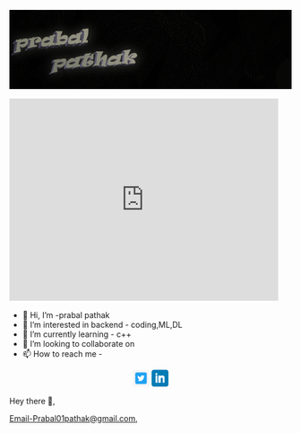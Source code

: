 [![prabal pathak](prabalP.png)](https://twitter.com/PrabalP56179978)
<iframe src="https://giphy.com/embed/3IqEvVpFUMmll1h5Ri" width="480" height="360" frameBorder="0" class="giphy-embed" allowFullScreen></iframe><p><a href="https://giphy.com/gifs/digipen-programming-computer-science-game-school-3IqEvVpFUMmll1h5Ri"></a></p>

- 👋 Hi, I’m -prabal pathak
- 👀 I’m interested in backend - coding,ML,DL
- 🌱 I’m currently learning -  c++
- 💞️ I’m looking to collaborate on 
- 📫 How to reach me - 
<p align='center'>
<a href="https://twitter.com/PrabalP56179978"><img height="30" src="twitter.jpg"></a>
<a href="linkedin.com/in/prabal-pathak-9a27451b6"><img height="30" src="linkedin.png"></a>
</p>

Hey there 👋,

 Email-Prabal01pathak@gmail.com,

